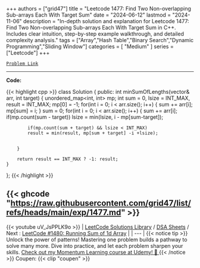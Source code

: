 
+++
authors = ["grid47"]
title = "Leetcode 1477: Find Two Non-overlapping Sub-arrays Each With Target Sum"
date = "2024-06-12"
lastmod = "2024-11-06"
description = "In-depth solution and explanation for Leetcode 1477: Find Two Non-overlapping Sub-arrays Each With Target Sum in C++. Includes clear intuition, step-by-step example walkthrough, and detailed complexity analysis."
tags = ["Array","Hash Table","Binary Search","Dynamic Programming","Sliding Window"]
categories = [
    "Medium"
]
series = ["Leetcode"]
+++



[`Problem Link`](https://leetcode.com/problems/find-two-non-overlapping-sub-arrays-each-with-target-sum/description/)

---
**Code:**

{{< highlight cpp >}}
class Solution {
public:
    int minSumOfLengths(vector<int>& arr, int target) {
        unordered_map<int, int> mp;
        int sum = 0, lsize = INT_MAX, result = INT_MAX;
        mp[0] = -1;
        for(int i = 0; i < arr.size(); i++) {
            sum += arr[i];
            mp[sum] = i;
        }
        sum = 0;
        for(int i = 0; i < arr.size(); i++) {
            sum += arr[i];
            if(mp.count(sum - target)) 
            lsize = min(lsize, i - mp[sum-target]);

            if(mp.count(sum + target) && lsize < INT_MAX)
            result = min(result, mp[sum + target] -i +lsize);


        }

        return result == INT_MAX ? -1: result;
    }
};
{{< /highlight >}}

{{< ghcode "https://raw.githubusercontent.com/grid47/list/refs/heads/main/exp/1477.md" >}}
---
{{< youtube uV_JsPPLK9o >}}
| [LeetCode Solutions Library](https://grid47.xyz/leetcode/) / [DSA Sheets](https://grid47.xyz/sheets/) / Next : [LeetCode #1480: Running Sum of 1d Array](https://grid47.xyz/posts/leetcode-1480-running-sum-of-1d-array-solution/) |
| --- |
{{< notice tip >}}
Unlock the power of patterns! Mastering one problem builds a pathway to solve many more. Dive into practice, and let each problem sharpen your skills. [Check out my Momentum Learning course at Udemy! 🚀 ](https://www.udemy.com/course/algorithms-and-data-structures-in-cpp/)
{{< /notice >}}
Coupen: {{< clip "coupen" >}}
